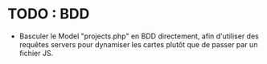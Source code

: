# TODO : BDD

 * Basculer le Model "projects.php" en BDD directement, afin d'utiliser des requêtes servers pour dynamiser les cartes plutôt que de passer par un fichier JS.

